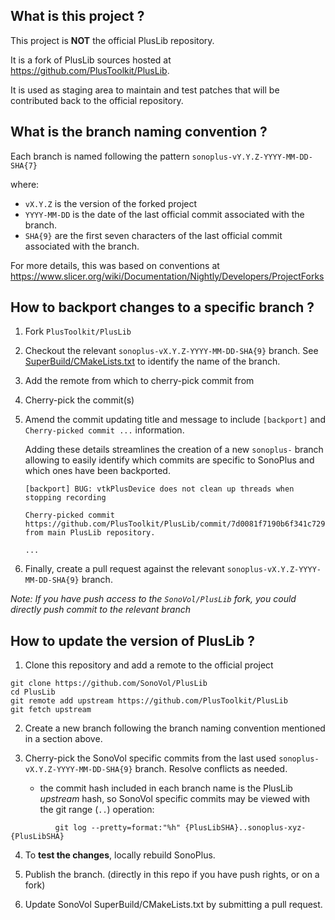 What is this project ?
----------------------

This project is **NOT** the official PlusLib repository.

It is a fork of PlusLib sources hosted at https://github.com/PlusToolkit/PlusLib.

It is used as staging area to maintain and test patches that will be contributed back to the
official repository.


What is the branch naming convention ?
--------------------------------------

Each branch is named following the pattern `sonoplus-vY.Y.Z-YYYY-MM-DD-SHA{7}`

where:

* `vX.Y.Z` is the version of the forked project
* `YYYY-MM-DD` is the date of the last official commit associated with the branch.
* `SHA{9}` are the first seven characters of the last official commit associated with the branch.

For more details, this was based on conventions at https://www.slicer.org/wiki/Documentation/Nightly/Developers/ProjectForks


How to backport changes to a specific branch ?
----------------------------------------------

1. Fork `PlusToolkit/PlusLib`

2. Checkout the relevant `sonoplus-vX.Y.Z-YYYY-MM-DD-SHA{9}` branch. See [SuperBuild/CMakeLists.txt](https://github.com/SonoVol/SonoPlus/blob/develop/SuperBuild/CMakeLists.txt#L133-L136) to identify the name of the branch.

3. Add the remote from which to cherry-pick commit from

4. Cherry-pick the commit(s)

5. Amend the commit updating title and message to include `[backport]` and `Cherry-picked commit ...` information.

    Adding these details streamlines the creation of a new `sonoplus-` branch allowing to easily identify which commits are specific to SonoPlus and which ones have been backported.

    ```
    [backport] BUG: vtkPlusDevice does not clean up threads when stopping recording

    Cherry-picked commit https://github.com/PlusToolkit/PlusLib/commit/7d0081f7190b6f341c729f2ef5b48b5f95b2254a from main PlusLib repository.

    ...
    ```

6. Finally, create a pull request against the relevant `sonoplus-vX.Y.Z-YYYY-MM-DD-SHA{9}` branch.


_Note: If you have push access to the `SonoVol/PlusLib` fork, you could directly push commit to the relevant branch_


How to update the version of PlusLib ?
----------------------------------

1. Clone this repository and add a remote to the official project

```
git clone https://github.com/SonoVol/PlusLib
cd PlusLib
git remote add upstream https://github.com/PlusToolkit/PlusLib
git fetch upstream
```

2. Create a new branch following the branch naming convention mentioned in a section above.

3. Cherry-pick the SonoVol specific commits from the last used `sonoplus-vX.Y.Z-YYYY-MM-DD-SHA{9}` branch. Resolve conflicts as needed.

   - the commit hash included in each branch name is the PlusLib *upstream* hash, so
     SonoVol specific commits may be viewed with the git range (`..`) operation:
```
          git log --pretty=format:"%h" {PlusLibSHA}..sonoplus-xyz-{PlusLibSHA}
```

4. To **test the changes**, locally rebuild SonoPlus.

5. Publish the branch. (directly in this repo if you have push rights, or on a fork)

6. Update SonoVol SuperBuild/CMakeLists.txt by submitting a pull request.
